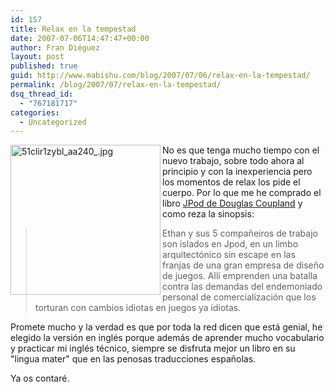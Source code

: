 ```yaml
---
id: 157
title: Relax en la tempestad
date: 2007-07-06T14:47:47+00:00
author: Fran Diéguez
layout: post
published: true
guid: http://www.mabishu.com/blog/2007/07/06/relax-en-la-tempestad/
permalink: /blog/2007/07/relax-en-la-tempestad/
dsq_thread_id:
  - "767181717"
categories:
  - Uncategorized
---
```

<img class="sinborde alignright" alt="51clir1zybl_aa240_.jpg" src="/assets/2007/07/51clir1zybl_aa240_.jpg" width="240" height="240" align="left" />

No es que tenga mucho tiempo con el nuevo trabajo, sobre todo ahora al principio y con la inexperiencia pero los momentos de relax los pide el cuerpo. Por lo que me he comprado el libro <a title="Jpod de Douglas Coupland en Amazon.co.uk" href="http://www.amazon.co.uk/JPod-Douglas-Coupland/dp/0747585873/ref=pd_bbs_sr_1/026-4118863-0896457?ie=UTF8&amp;s=books&amp;qid=1183735287&amp;sr=8-1" target="_blank">JPod de Douglas Coupland</a> y como reza la sinopsis:
<blockquote>Ethan y sus 5 compañeiros de trabajo son islados en Jpod, en un limbo arquitectónico sin escape en las franjas de una gran empresa de diseño de juegos. Allí emprenden una batalla contra las demandas del endemoniado personal de comercialización que los torturan con cambios idiotas en juegos ya idiotas.</blockquote>
Promete mucho y la verdad es que por toda la red dicen que está genial, he elegido la versión en inglés porque además de aprender mucho vocabulario y practicar mi inglés técnico, siempre se disfruta mejor un libro en su "lingua mater" que en las penosas traducciones españolas.

Ya os contaré.
